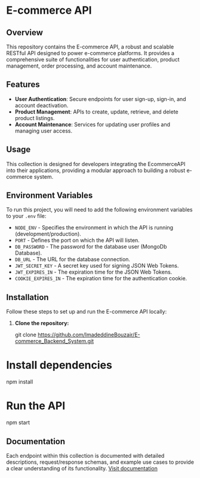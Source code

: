 # E-commerce API

## Overview

This repository contains the E-commerce API, a robust and scalable RESTful API designed to power e-commerce platforms. It provides a comprehensive suite of functionalities for user authentication, product management, order processing, and account maintenance.

## Features

- **User Authentication**: Secure endpoints for user sign-up, sign-in, and account deactivation.
- **Product Management**: APIs to create, update, retrieve, and delete product listings.
- **Account Maintenance**: Services for updating user profiles and managing user access.

## Usage

This collection is designed for developers integrating the EcommerceAPI into their applications, providing a modular approach to building a robust e-commerce system.

## Environment Variables

To run this project, you will need to add the following environment variables to your `.env` file:

- `NODE_ENV` - Specifies the environment in which the API is running (development/production).
- `PORT` - Defines the port on which the API will listen.
- `DB_PASSWORD` - The password for the database user (MongoDb Database).
- `DB_URL` - The URL for the database connection.
- `JWT_SECRET_KEY` - A secret key used for signing JSON Web Tokens.
- `JWT_EXPIRES_IN` - The expiration time for the JSON Web Tokens.
- `COOKIE_EXPIRES_IN` - The expiration time for the authentication cookie.

## Installation

Follow these steps to set up and run the E-commerce API locally:

1. **Clone the repository:**

   git clone https://github.com/ImadeddineBouzair/E-commerce_Backend_System.git

# Install dependencies

npm install

# Run the API

npm start

## Documentation

Each endpoint within this collection is documented with detailed descriptions, request/response schemas, and example use cases to provide a clear understanding of its functionality.
[Visit documentation](https://documenter.getpostman.com/view/25731393/2sA35G2MN8)
